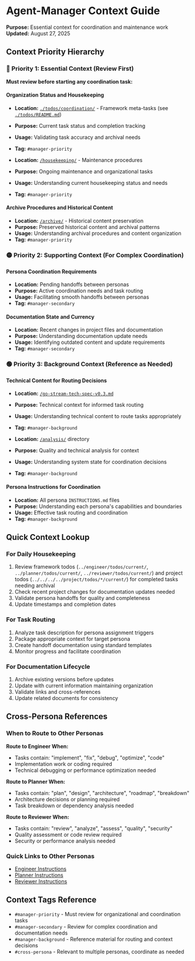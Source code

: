 # Agent-Manager Context Guide

**Purpose:** Essential context for coordination and maintenance work  
**Updated:** August 27, 2025

## Context Priority Hierarchy

### 🔴 Priority 1: Essential Context (Review First)

**Must review before starting any coordination task:**

#### Organization Status and Housekeeping

- **Location:** [`./todos/coordination/`](./todos/coordination/) - Framework meta-tasks (see [`./todos/README.md`](./todos/README.md))
- **Purpose:** Current task status and completion tracking
- **Usage:** Validating task accuracy and archival needs
- **Tag:** `#manager-priority`

- **Location:** [`/housekeeping/`](../../../housekeeping/) - Maintenance procedures
- **Purpose:** Ongoing maintenance and organizational tasks
- **Usage:** Understanding current housekeeping status and needs
- **Tag:** `#manager-priority`

#### Archive Procedures and Historical Content

- **Location:** [`/archive/`](../../../archive/) - Historical content preservation
- **Purpose:** Preserved historical content and archival patterns
- **Usage:** Understanding archival procedures and content organization
- **Tag:** `#manager-priority`

### 🟡 Priority 2: Supporting Context (For Complex Coordination)

#### Persona Coordination Requirements

- **Location:** Pending handoffs between personas
- **Purpose:** Active coordination needs and task routing
- **Usage:** Facilitating smooth handoffs between personas
- **Tag:** `#manager-secondary`

#### Documentation State and Currency

- **Location:** Recent changes in project files and documentation
- **Purpose:** Understanding documentation update needs
- **Usage:** Identifying outdated content and update requirements
- **Tag:** `#manager-secondary`

### 🟢 Priority 3: Background Context (Reference as Needed)

#### Technical Content for Routing Decisions

- **Location:** [`/go-stream-tech-spec-v0.3.md`](../../../go-stream-tech-spec-v0.3.md)
- **Purpose:** Technical context for informed task routing
- **Usage:** Understanding technical content to route tasks appropriately
- **Tag:** `#manager-background`

- **Location:** [`/analysis/`](../../../analysis/) directory
- **Purpose:** Quality and technical analysis for context
- **Usage:** Understanding system state for coordination decisions
- **Tag:** `#manager-background`

#### Persona Instructions for Coordination

- **Location:** All persona `INSTRUCTIONS.md` files
- **Purpose:** Understanding each persona's capabilities and boundaries
- **Usage:** Effective task routing and coordination
- **Tag:** `#manager-background`

## Quick Context Lookup

### For Daily Housekeeping

1. Review framework todos (`../engineer/todos/current/`, `../planner/todos/current/`, `../reviewer/todos/current/`) and project todos (`../../../../project/todos/*/current/`) for completed tasks needing archival
2. Check recent project changes for documentation updates needed
3. Validate persona handoffs for quality and completeness
4. Update timestamps and completion dates

### For Task Routing

1. Analyze task description for persona assignment triggers
2. Package appropriate context for target persona
3. Create handoff documentation using standard templates
4. Monitor progress and facilitate coordination

### For Documentation Lifecycle

1. Archive existing versions before updates
2. Update with current information maintaining organization
3. Validate links and cross-references
4. Update related documents for consistency

## Cross-Persona References

### When to Route to Other Personas

**Route to Engineer When:**

- Tasks contain: "implement", "fix", "debug", "optimize", "code"
- Implementation work or coding required
- Technical debugging or performance optimization needed

**Route to Planner When:**

- Tasks contain: "plan", "design", "architecture", "roadmap", "breakdown"
- Architecture decisions or planning required
- Task breakdown or dependency analysis needed

**Route to Reviewer When:**

- Tasks contain: "review", "analyze", "assess", "quality", "security"
- Quality assessment or code review required
- Security or performance analysis needed

### Quick Links to Other Personas

- [Engineer Instructions](../engineer/INSTRUCTIONS.md)
- [Planner Instructions](../planner/INSTRUCTIONS.md)
- [Reviewer Instructions](../reviewer/INSTRUCTIONS.md)

## Context Tags Reference

- `#manager-priority` - Must review for organizational and coordination tasks
- `#manager-secondary` - Review for complex coordination and documentation needs
- `#manager-background` - Reference material for routing and context decisions
- `#cross-persona` - Relevant to multiple personas, coordinate as needed
